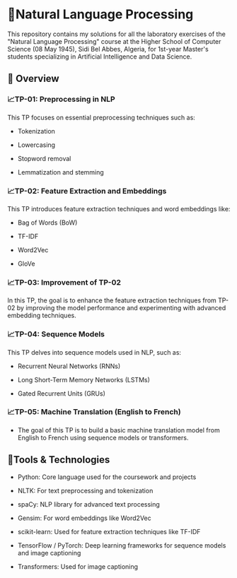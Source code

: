 # 🧠Natural Language Processing

This repository contains my solutions for all the laboratory exercises of the "Natural Language Processing" course at the Higher School of Computer Science (08 May 1945), Sidi Bel Abbes, Algeria, for 1st-year Master's students specializing in Artificial Intelligence and Data Science.

## 📘 Overview

### 📈TP-01: Preprocessing in NLP

This TP focuses on essential preprocessing techniques such as:

- Tokenization
  
- Lowercasing

- Stopword removal

- Lemmatization and stemming

### 📈TP-02: Feature Extraction and Embeddings 

This TP introduces feature extraction techniques and word embeddings like:

- Bag of Words (BoW)

- TF-IDF

- Word2Vec

- GloVe

### 📈TP-03: Improvement of TP-02

In this TP, the goal is to enhance the feature extraction techniques from TP-02 by improving the model performance and experimenting with advanced embedding techniques.

### 📈TP-04: Sequence Models

This TP delves into sequence models used in NLP, such as:

- Recurrent Neural Networks (RNNs)

- Long Short-Term Memory Networks (LSTMs)

- Gated Recurrent Units (GRUs)
  
### 📈TP-05: Machine Translation (English to French)

- The goal of this TP is to build a basic machine translation model from English to French using sequence models or transformers.


## 📘Tools & Technologies

- Python: Core language used for the coursework and projects 

- NLTK: For text preprocessing and tokenization 

- spaCy: NLP library for advanced text processing 

- Gensim: For word embeddings like Word2Vec 

- scikit-learn: Used for feature extraction techniques like TF-IDF 

- TensorFlow / PyTorch: Deep learning frameworks for sequence models and image captioning 

- Transformers: Used for image captioning

